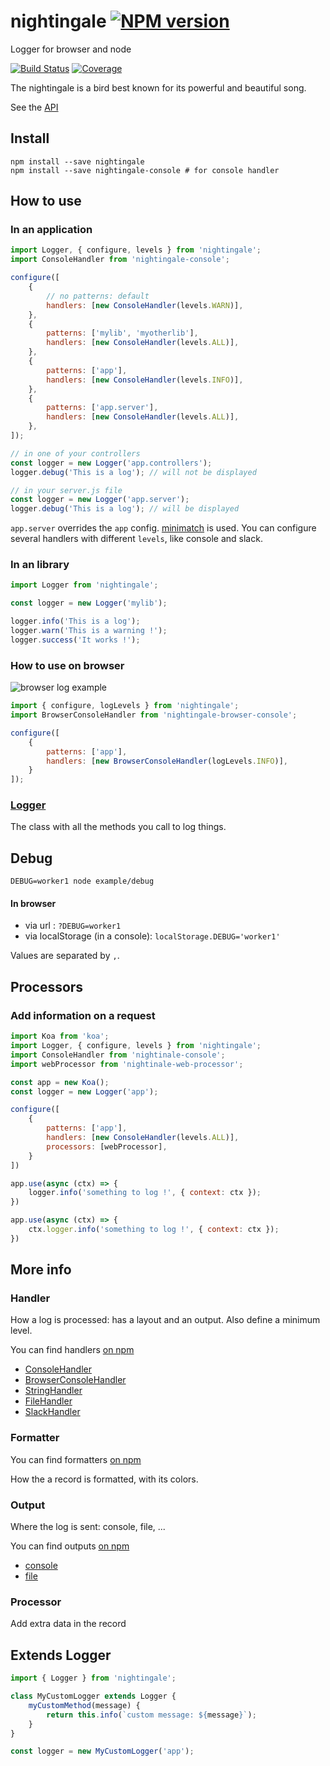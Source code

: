 # nightingale [![NPM version][npm-image]][npm-url]

Logger for browser and node

[![Build Status][build-status-image]][build-status-url] [![Coverage][coverage-image]][coverage-url]

The nightingale is a bird best known for its powerful and beautiful song.

See the [API](http://christophehurpeau.github.io/nightingale/docs/)

## Install

```
npm install --save nightingale
npm install --save nightingale-console # for console handler
```

## How to use

### In an application

```js
import Logger, { configure, levels } from 'nightingale';
import ConsoleHandler from 'nightingale-console';

configure([
    {
        // no patterns: default
        handlers: [new ConsoleHandler(levels.WARN)],
    },
    {
        patterns: ['mylib', 'myotherlib'],
        handlers: [new ConsoleHandler(levels.ALL)],
    },
    {
        patterns: ['app'],
        handlers: [new ConsoleHandler(levels.INFO)],
    },
    {
        patterns: ['app.server'],
        handlers: [new ConsoleHandler(levels.ALL)],
    },
]);

// in one of your controllers
const logger = new Logger('app.controllers');
logger.debug('This is a log'); // will not be displayed

// in your server.js file
const logger = new Logger('app.server');
logger.debug('This is a log'); // will be displayed
```

`app.server` overrides the `app` config. [minimatch](https://www.npmjs.com/package/minimatch) is used.
You can configure several handlers with different `levels`, like console and slack.

### In an library

```js
import Logger from 'nightingale';

const logger = new Logger('mylib');

logger.info('This is a log');
logger.warn('This is a warning !');
logger.success('It works !');
```

### How to use on browser

![browser log example](https://static.hurpeau.com/images/npm/nightingale/log_in_firefox.png)

```js
import { configure, logLevels } from 'nightingale';
import BrowserConsoleHandler from 'nightingale-browser-console';

configure([
    {
        patterns: ['app'],
        handlers: [new BrowserConsoleHandler(logLevels.INFO)],
    }
]);
```


### [Logger](http://christophehurpeau.github.io/nightingale/docs/Logger.html)

The class with all the methods you call to log things.

## Debug

```
DEBUG=worker1 node example/debug
```

#### In browser

- via url : `?DEBUG=worker1`
- via localStorage (in a console): `localStorage.DEBUG='worker1'`

Values are separated by `,`.

## Processors

### Add information on a request

```js
import Koa from 'koa';
import Logger, { configure, levels } from 'nightingale';
import ConsoleHandler from 'nightinale-console';
import webProcessor from 'nightinale-web-processor';

const app = new Koa();
const logger = new Logger('app');

configure([
    {
        patterns: ['app'],
        handlers: [new ConsoleHandler(levels.ALL)],
        processors: [webProcessor],
    }
])

app.use(async (ctx) => {
    logger.info('something to log !', { context: ctx });
})

app.use(async (ctx) => {
    ctx.logger.info('something to log !', { context: ctx });
})
```

## More info

### Handler

How a log is processed: has a layout and an output.
Also define a minimum level.

You can find handlers [on npm](https://www.npmjs.com/search?q=nightingale-handler)

- [ConsoleHandler](https://npmjs.org/package/nightingale-console)
- [BrowserConsoleHandler](https://npmjs.org/package/nightingale-browser-console)
- [StringHandler](https://npmjs.org/package/nightingale-string)
- [FileHandler](https://npmjs.org/package/nightingale-file)
- [SlackHandler](https://npmjs.org/package/nightingale-slack)

### Formatter

You can find formatters [on npm](https://www.npmjs.com/search?q=nightingale-formatter)

How the a record is formatted, with its colors.

### Output

Where the log is sent: console, file, ...

You can find outputs [on npm](https://www.npmjs.com/search?q=nightingale-output)

- [console](https://npmjs.org/package/nightingale-console-output)
- [file](https://npmjs.org/package/nightingale-file-output)

[npm-image]: https://img.shields.io/npm/v/nightingale.svg?style=flat-square
[npm-url]: https://npmjs.org/package/nightingale
[build-status-image]: https://img.shields.io/circleci/project/christophehurpeau/nightingale/master.svg?style=flat-square
[build-status-url]: https://circleci.com/gh/christophehurpeau/nightingale
[coverage-image]: https://img.shields.io/coveralls/christophehurpeau/nightingale/master.svg?style=flat-square
[coverage-url]: http://christophehurpeau.github.io/nightingale/coverage/lcov-report/

### Processor

Add extra data in the record

## Extends Logger

```js
import { Logger } from 'nightingale';

class MyCustomLogger extends Logger {
    myCustomMethod(message) {
        return this.info(`custom message: ${message}`);
    }
}

const logger = new MyCustomLogger('app');
```
